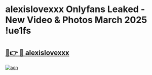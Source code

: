 # alexislovexxx Onlyfans Leaked - New Video & Photos March 2025 !ue1fs

# <h2><a href="https://7rdtoy.iuczelnia.edu.pl?title=alexislovexxx&ref=ue1fs">🔗👉 🔴 alexislovexxx</a></h2>

[![acn](https://github.com/user-attachments/assets/0f9c940e-d8b0-45ae-aac7-cd30a18b3e1c)](https://7rdtoy.iuczelnia.edu.pl?title=alexislovexxx&ref=ue1fs)

